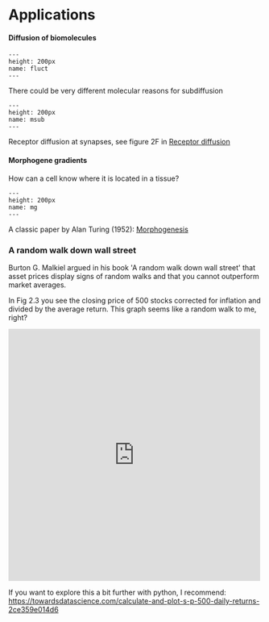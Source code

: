 # Applications

#### Diffusion of biomolecules

```{figure} msdsub.png
---
height: 200px
name: fluct
---
```

There could be very different molecular reasons for subdiffusion

```{figure} msub.png
---
height: 200px
name: msub
---
```

Receptor diffusion at synapses, see figure 2F in
[Receptor diffusion](https://doi.org/10.1101/2020.07.06.188995)


#### Morphogene gradients

How can a cell know where it is located in a tissue?

```{figure} mg.png
---
height: 200px
name: mg
---
```


A classic paper by Alan Turing (1952):
[Morphogenesis](https://doi.org/10.1098/rstb.1952.0012)

### A random walk down wall street

Burton G. Malkiel argued in his book 'A random walk down wall street' that asset prices display signs of random walks and that you cannot outperform market averages.

In Fig 2.3 you see the closing price of 500 stocks corrected for inflation and divided by the average return. This graph seems like a random walk to me, right?


<iframe frameborder="0" scrolling="no" style="border:0px" src="https://books.google.nl/books?id=u05WDwAAQBAJ&lpg=PA19&ots=ztFHKb3cyL&dq=fig%202.3%20s%26p%20500%20normalized%20sethna&pg=PA19&output=embed" width=500 height=500></iframe>


If you want to explore this a bit further with python, I recommend:
https://towardsdatascience.com/calculate-and-plot-s-p-500-daily-returns-2ce359e014d6

